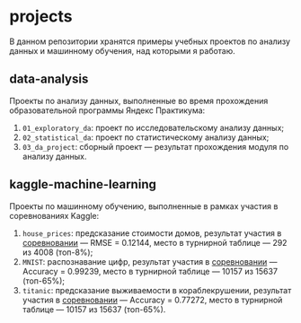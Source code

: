 # projects
В данном репозитории хранятся примеры учебных проектов по анализу данных и машинному обучения, над которыми я работаю.

## data-analysis
Проекты по анализу данных, выполненные во время прохождения образовательной программы Яндекс Практикума:
1. `01_exploratory_da`: проект по исследовательскому анализу данных;
2. `02_statistical_da`: проект по статистическому анализу данных;
3. `03_da_project`: сборный проект — результат прохождения модуля по анализу данных.

## kaggle-machine-learning
Проекты по машинному обучению, выполненные в рамках участия в соревнованиях Kaggle:
1. `house_prices`: предсказание стоимости домов, результат участия в [соревновании](https://www.kaggle.com/competitions/house-prices-advanced-regression-techniques) — RMSE = 0.12144, место в турнирной таблице — 292 из 4008 (топ-8%);
2. `MNIST`: распознавание цифр, результат участия в [соревновании](https://www.kaggle.com/c/digit-recognizer/overview) — Accuracy = 0.99239, место в турнирной таблице — 10157 из 15637 (топ-65%);
3. `titanic`: предсказание выживаемости в кораблекрушении, результат участия в [соревновании](https://www.kaggle.com/competitions/titanic) — Accuracy = 0.77272, место в турнирной таблице — 10157 из 15637 (топ-65%).

